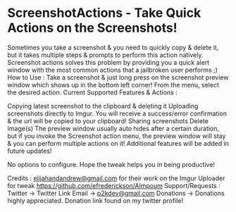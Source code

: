 # ScreenshotActions - Take Quick Actions on the Screenshots!

Sometimes you take a screenshot & you need to quickly copy & delete it, but it takes multiple steps & prompts to perform this action natively. Screenshot actions solves this problem by providing you a quick alert window with the most common actions that a jailbroken user performs ;)
How to Use : Take a screenshot & just long press on the screenshot preview window which shows up in the bottom left corner! From the menu, select the desired action.
Current Supported Features & Actions :

Copying latest screenshot to the clipboard & deleting it
Uploading screenshots directly to Imgur. You will receive a success/error confirmation & the url will be copied to your clipboard!
Sharing screenshots
Delete Image(s)
The preview window usually auto hides after a certain duration, but if you invoke the Screenshot action menu, the preview window will stay & you can perform multiple actions on it!
Additional features will be added in future updates!

No options to configure. Hope the tweak helps you in being productive!

Credits : elijahandandrew@gmail.com for their work on the Imgur Uploader for tweak https://github.com/efrederickson/Almpoum
Support/Requests :
Twitter -> Twitter Link
Email -> p2kdev@gmail.com
Donations -> Donations highly appreciated. Donation link found on my twitter profile!
